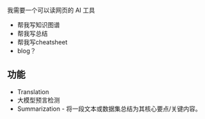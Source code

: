 我需要一个可以读网页的 AI 工具
- 帮我写知识图谱
- 帮我写总结
- 帮我写cheatsheet
- blog？

## 功能
- Translation
- 大模型预言检测
- Summarization - 将一段文本或数据集总结为其核心要点/关键内容。